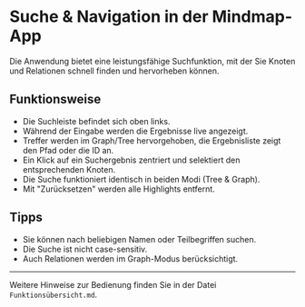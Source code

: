 # Suche & Navigation in der Mindmap-App

Die Anwendung bietet eine leistungsfähige Suchfunktion, mit der Sie Knoten und Relationen schnell finden und hervorheben können.

## Funktionsweise

- Die Suchleiste befindet sich oben links.
- Während der Eingabe werden die Ergebnisse live angezeigt.
- Treffer werden im Graph/Tree hervorgehoben, die Ergebnisliste zeigt den Pfad oder die ID an.
- Ein Klick auf ein Suchergebnis zentriert und selektiert den entsprechenden Knoten.
- Die Suche funktioniert identisch in beiden Modi (Tree & Graph).
- Mit "Zurücksetzen" werden alle Highlights entfernt.

## Tipps

- Sie können nach beliebigen Namen oder Teilbegriffen suchen.
- Die Suche ist nicht case-sensitiv.
- Auch Relationen werden im Graph-Modus berücksichtigt.

---

Weitere Hinweise zur Bedienung finden Sie in der Datei `Funktionsübersicht.md`.
